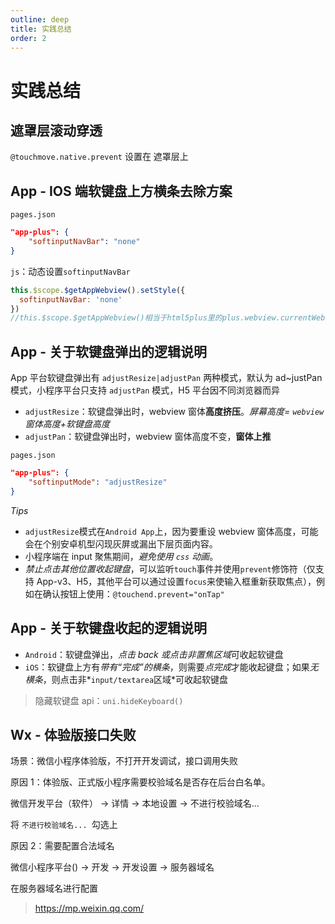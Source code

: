 ```yaml
---
outline: deep
title: 实践总结
order: 2
---
```


# 实践总结

## 遮罩层滚动穿透

`@touchmove.native.prevent` 设置在 遮罩层上

## App - IOS 端软键盘上方横条去除方案

`pages.json`

```json
"app-plus": {
    "softinputNavBar": "none"
}
```

`js`：动态设置`softinputNavBar`

```javascript
this.$scope.$getAppWebview().setStyle({
  softinputNavBar: 'none'
})
//this.$scope.$getAppWebview()相当于html5plus里的plus.webview.currentWebview()。在uni-app里vue页面直接使用plus.webview.currentWebview()无效，非v3编译模式使用this.$mp.page.$getAppWebview()
```

## App - 关于软键盘弹出的逻辑说明

App 平台软键盘弹出有 `adjustResize|adjustPan` 两种模式，默认为 ad~justPan 模式，小程序平台只支持 `adjustPan` 模式，H5 平台因不同浏览器而异

- `adjustResize`：软键盘弹出时，webview 窗体**高度挤压**。_屏幕高度= `webview`窗体高度+软键盘高度_
- `adjustPan`：软键盘弹出时，webview 窗体高度不变，**窗体上推**

`pages.json`

```json
"app-plus": {
    "softinputMode": "adjustResize"
}
```

_Tips_

- `adjustResize`模式在`Android App`上，因为要重设 webview 窗体高度，可能会在个别安卓机型闪现灰屏或漏出下层页面内容。
- 小程序端在 input 聚焦期间，_避免使用 `css` 动画_。
- _禁止点击其他位置收起键盘_，可以监听`touch`事件并使用`prevent`修饰符（仅支持 App-v3、H5，其他平台可以通过设置`focus`来使输入框重新获取焦点），例如在确认按钮上使用：`@touchend.prevent="onTap"`

## App - 关于软键盘收起的逻辑说明

- `Android`：软键盘弹出，*点击 back 或点击非置焦区域*可收起软键盘
- `iOS`：软键盘上方有*带有“完成”的横条*，则需要*点完成*才能收起键盘；如果*无横条*，则点击非*`input/textarea`区域*可收起软键盘

> 隐藏软键盘 api：`uni.hideKeyboard()`

## Wx - 体验版接口失败

场景：微信小程序体验版，不打开开发调试，接口调用失败

原因 1：体验版、正式版小程序需要校验域名是否存在后台白名单。

微信开发平台（软件） -> 详情 -> 本地设置 -> 不进行校验域名...

将 `不进行校验域名... `勾选上

原因 2：需要配置合法域名

微信小程序平台() -> 开发 -> 开发设置 -> 服务器域名

在服务器域名进行配置

> https://mp.weixin.qq.com/
